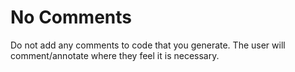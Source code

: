 # No Comments

Do not add any comments to code that you generate. The user will comment/annotate where they feel it is necessary. 